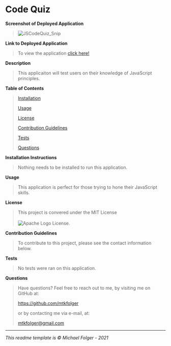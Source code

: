 # Code Quiz

**Screenshot of Deployed Application**
> ![JSCodeQuiz_Snip](https://user-images.githubusercontent.com/84151997/139288052-0d03158a-3c6f-449d-b59f-d77a0d5661b8.JPG)


**Link to Deployed Application**
> To view the application <a href="https://mtkfolger.github.io/JavaScript-Quiz/index.html">click here!</a>

**Description**
>This applicaiton will test users on their knowledge of JavaScript principles.

**Table of Contents** 
>[Installation](#Installation)
>
>[Usage](#Usage)
>
>[License](#License)
>
>[Contribution Guidelines](#Contribution)
>
>[Tests](#Tests)
>
>[Questions](#Questions)

**Installation Instructions** <a name="Installation"></a>
>Nothing needs to be installed to run this application.

**Usage** <a name="Usage"></a>
>This application is perfect for those trying to hone their JavaScript skills. 

**License** <a name="License"></a>
>This project is convered under the MIT License <br><br>![Apache Logo](https://badgen.net/badge/Licencse/MIT/red?icon=github) License.


**Contribution Guidelines** <a name="Contribution"></a>
>To contribute to this project, please see the contact information below. 

**Tests** <a name="Tests"></a>
>No tests were ran on this application. 

**Questions** <a name="Questions"></a>
>Have questions? Feel free to reach out to me, by visiting me on GitHub at:
>
>https://github.com/mtkfolger
>
>or by contacting me via e-mail, at:
>
>mtkfolger@gmail.com

---
*This readme template is © Michael Folger - 2021*
